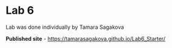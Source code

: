 # Lab 6 

Lab was done individually by Tamara Sagakova

**Published site** - https://tamarasagakova.github.io/Lab6_Starter/
